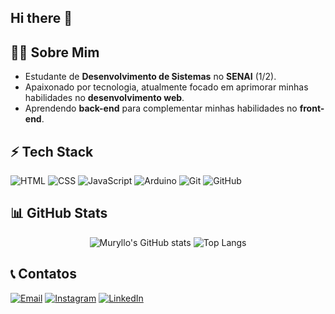 ## Hi there 👋

<!--
**Muryllost/Muryllost** is a ✨ _special_ ✨ repository because its `README.md` (this file) appears on your GitHub profile.

Here are some ideas to get you started:

- 🔭 I’m currently working on ...
- 🌱 I’m currently learning ...
- 👯 I’m looking to collaborate on ...
- 🤔 I’m looking for help with ...
- 💬 Ask me about ...
- 📫 How to reach me: ...
- 😄 Pronouns: ...
- ⚡ Fun fact: ...
-->
## 👨‍💻 Sobre Mim
- Estudante de **Desenvolvimento de Sistemas** no **SENAI** (1/2).
- Apaixonado por tecnologia, atualmente focado em aprimorar minhas habilidades no **desenvolvimento web**.
- Aprendendo **back-end** para complementar minhas habilidades no **front-end**.

## ⚡ Tech Stack
<p>
  <img src="https://img.shields.io/badge/HTML-E34F26?style=for-the-badge&logo=html5&logoColor=white" alt="HTML">
  <img src="https://img.shields.io/badge/CSS-1572B6?style=for-the-badge&logo=css3&logoColor=white" alt="CSS">
  <img src="https://img.shields.io/badge/JavaScript-F7DF1E?style=for-the-badge&logo=javascript&logoColor=black" alt="JavaScript">
  <img src="https://img.shields.io/badge/Arduino-00979D?style=for-the-badge&logo=arduino&logoColor=white" alt="Arduino">
  <img src="https://img.shields.io/badge/Git-F05032?style=for-the-badge&logo=git&logoColor=white" alt="Git">
  <img src="https://img.shields.io/badge/GitHub-181717?style=for-the-badge&logo=github&logoColor=white" alt="GitHub">
</p>

## 📊 GitHub Stats
<p align="center">
  <img src="https://github-readme-stats.vercel.app/api?username=seu-usuario&show_icons=true&theme=radical" alt="Muryllo's GitHub stats">
  <img src="https://github-readme-stats.vercel.app/api/top-langs/?username=seu-usuario&layout=compact&theme=radical" alt="Top Langs">
</p>

## 📞 Contatos
<p>
  <a href="mailto:muryteixeira14@gmail.com"><img src="https://img.shields.io/badge/Email-D14836?style=for-the-badge&logo=gmail&logoColor=white" alt="Email"></a>
  <a href="https://www.instagram.com/Muryllostx8"><img src="https://img.shields.io/badge/Instagram-E4405F?style=for-the-badge&logo=instagram&logoColor=white" alt="Instagram"></a>
  <a href="#"><img src="https://img.shields.io/badge/LinkedIn-Em%20Breve-lightgrey?style=for-the-badge" alt="LinkedIn"></a>
</p>


